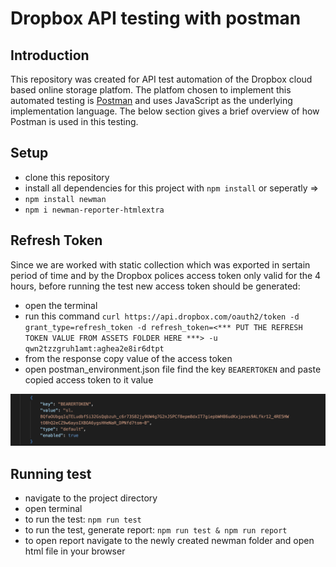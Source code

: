 # Dropbox API testing with postman 

## Introduction 

This repository was created for API test automation of the Dropbox cloud based online storage platfom.
The platfom chosen to implement this automated testing is [Postman](https://www.postman.com/) and uses JavaScript as the underlying implementation language. The below section gives a brief overview of how Postman is used in this testing.

## Setup

- clone this repository
- install all dependencies for this project with `npm install` or seperatly => 
- `npm install newman`
- `npm i newman-reporter-htmlextra`

## Refresh Token

Since we are worked with static collection which was exported in sertain period of time and by the Dropbox polices access token only valid for the 4 hours, before running the test new access token should be generated:

- open the terminal
- run this command `curl https://api.dropbox.com/oauth2/token -d grant_type=refresh_token -d refresh_token=<*** PUT THE REFRESH TOKEN VALUE FROM ASSETS FOLDER HERE ***> -u qwn2tzzgruh1amt:aghea2e8ir6dtpt`
- from the response copy value of the access token
- open postman_environment.json file find the key `BEARERTOKEN` and paste copied access token to it value

![alt example](./assets/token.png)

## Running test

- navigate to the project directory 
- open terminal
- to run the test: `npm run test`
- to run the test, generate report: `npm run test & npm run report` 
- to open report navigate to the newly created newman folder and open html file in your browser